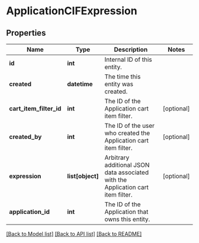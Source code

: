 # ApplicationCIFExpression

## Properties
Name | Type | Description | Notes
------------ | ------------- | ------------- | -------------
**id** | **int** | Internal ID of this entity. | 
**created** | **datetime** | The time this entity was created. | 
**cart_item_filter_id** | **int** | The ID of the Application cart item filter. | [optional] 
**created_by** | **int** | The ID of the user who created the Application cart item filter. | [optional] 
**expression** | **list[object]** | Arbitrary additional JSON data associated with the Application cart item filter. | [optional] 
**application_id** | **int** | The ID of the Application that owns this entity. | 

[[Back to Model list]](../README.md#documentation-for-models) [[Back to API list]](../README.md#documentation-for-api-endpoints) [[Back to README]](../README.md)


